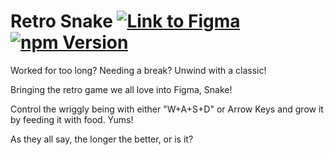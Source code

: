# Retro Snake [![Link to Figma](https://img.shields.io/badge/figma-@retro--snake-blueviolet)](https://www.figma.com/community/plugin/812994090875519300/Retro-Snake) [![npm Version](https://img.shields.io/npm/v/figma-retro-snake)](https://www.npmjs.com/package/figma-retro-snake)

Worked for too long? Needing a break? Unwind with a classic!

Bringing the retro game we all love into Figma, Snake!

Control the wriggly being with either "W+A+S+D" or Arrow Keys and grow it by feeding it with food. Yums!

As they all say, the longer the better, or is it?
